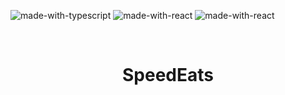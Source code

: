![made-with-typescript](https://img.shields.io/badge/Typescript-blue) ![made-with-react](https://img.shields.io/badge/React-red) ![made-with-react](https://img.shields.io/badge/Next.js-black)

<br />
<h1>
<p align="center">
  SpeedEats
</h1>